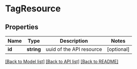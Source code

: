 # TagResource

## Properties
Name | Type | Description | Notes
------------ | ------------- | ------------- | -------------
**id** | **string** | uuid of the API resource | [optional] 

[[Back to Model list]](../README.md#documentation-for-models) [[Back to API list]](../README.md#documentation-for-api-endpoints) [[Back to README]](../README.md)


